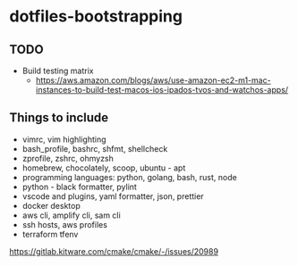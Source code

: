 # dotfiles-bootstrapping

## TODO

- Build testing matrix
    - https://aws.amazon.com/blogs/aws/use-amazon-ec2-m1-mac-instances-to-build-test-macos-ios-ipados-tvos-and-watchos-apps/


## Things to include

- vimrc, vim highlighting
- bash_profile, bashrc, shfmt, shellcheck
- zprofile, zshrc, ohmyzsh
- homebrew, chocolately, scoop, ubuntu - apt
- programming languages: python, golang, bash, rust, node
- python - black formatter, pylint
- vscode and plugins, yaml formatter, json, prettier
- docker desktop
- aws cli, amplify cli, sam cli
- ssh hosts, aws profiles
- terraform tfenv

https://gitlab.kitware.com/cmake/cmake/-/issues/20989
